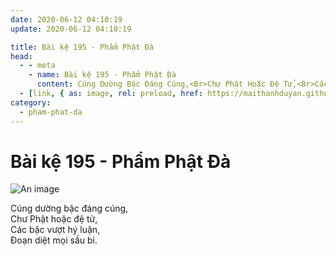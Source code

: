 ```yaml
---
date: 2020-06-12 04:10:19
update: 2020-06-12 04:10:19

title: Bài kệ 195 - Phẩm Phật Đà
head:
  - - meta
    - name: Bài kệ 195 - Phẩm Phật Đà
      content: Cúng Dường Bậc Đáng Cúng,<Br>Chư Phật Hoặc Đệ Tử,<Br>Các Bậc Vượt Hý Luận,<Br>Ðoạn Diệt Mọi Sầu Bi.<Br>
  - [link, { as: image, rel: preload, href: https://maithanhduyan.github.io/kinh-phap-cu/img/pham-phat-da/pham-phat-da-195.jpg }]
category:
  - pham-phat-da
---
```


# Bài kệ 195 - Phẩm Phật Đà

![An image](/img/pham-phat-da/pham-phat-da-195.jpg)

Cúng dường bậc đáng cúng,<br>Chư Phật hoặc đệ tử,<br>Các bậc vượt hý luận,<br>Ðoạn diệt mọi sầu bi.<br>
